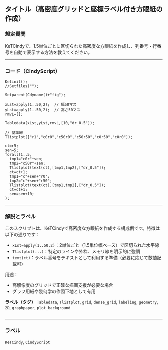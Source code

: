 ## タイトル（高密度グリッドと座標ラベル付き方眼紙の作成）

### 想定質問

KeTCindyで、1.5単位ごとに区切られた高密度な方眼紙を作成し、列番号・行番号を自動で表示する方法を教えてください。

---

### コード（CindyScript）

```cindy
Ketinit();
//Setfiles("");

Setparent(Cdyname()+"fig");

xLst=apply(1..50,2);  // 幅50マス
yLst=apply(1..50,2);  // 高さ50マス
rmvL=[];

Tabledata(xLst,yLst,rmvL,[10,"dr_0.5"]);

// 基準線
Tlistplot(["r1","c0r0","c50r0","c50r50","c0r50","c0r0"]);

ct=r5;
sen=5;
forall(1..5,
  tmp1="c0r"+sen;
  tmp2="c50r"+sen;
  Tlistplot(text(ct),[tmp1,tmp2],["dr_0.5"]);
  ct=ct+1;
  tmp1="c"+sen+"r0";
  tmp2="c"+sen+"r50";
  Tlistplot(text(ct),[tmp1,tmp2],["dr_0.5"]);
  ct=ct+1;
  sen=sen+10;
);
````

---

### 解説とラベル

このスクリプトは、KeTCindyで高密度な方眼紙を作成する構成例です。特徴は以下の通りです：

* `xLst=apply(1..50,2)`：2単位ごと（1.5単位幅ベース）で区切られた水平線
* `Tlistplot(...)`：特定のラインや外枠、メモリ線を明示的に強調
* `text(ct)`：ラベル番号をテキストとして利用する準備（必要に応じて数値記載可）

用途：

* 高解像度のグリッドで正確な描画支援が必要な場合
* グラフ用紙や幾何学の作図下地として有用

**ラベル（タグ）**
`Tabledata`, `Tlistplot`, `grid`, `dense_grid`, `labeling`, `geometry`, `2D`, `graphpaper`, `plot_background`

```
```


---

### ラベル

`KeTCindy`, `CindyScript`

